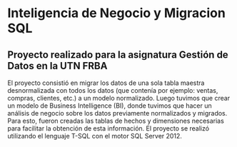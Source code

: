 # Inteligencia de Negocio y Migracion SQL 

## Proyecto realizado para la asignatura Gestión de Datos en la UTN FRBA

El proyecto consistió en migrar los datos de una sola tabla maestra desnormalizada con todos los datos (que contenía por ejemplo: ventas, compras, clientes, etc.) a un modelo normalizado.
Luego tuvimos que crear un modelo de Business Intelligence (BI), donde tuvimos que hacer un análisis de negocio sobre los datos previamente normalizados y migrados. Para esto, fueron creadas las tablas de hechos y dimensiones necesarias para facilitar la obtención de esta información.
El proyecto se realizó utilizando el lenguaje T-SQL con el motor SQL Server 2012.

